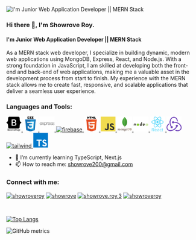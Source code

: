 ![I'm Junior Web Application Developer || MERN Stack](https://scontent.fjsr14-1.fna.fbcdn.net/v/t39.30808-6/323640069_605161998176271_1673502314575359131_n.png?_nc_cat=105&ccb=1-7&_nc_sid=e3f864&_nc_eui2=AeFfZoAetenaQK7bG5L9DtgYVLiRkEAOuQxUuJGQQA65DJIvQPD_iCvxxZtpLqVwioV4X699Be8X-9iXC2W-59XG&_nc_ohc=CBXWDkrtWfQAX92udg_&_nc_ht=scontent.fjsr14-1.fna&oh=00_AfCLUB4m3JyKEoee9vsH6Kyx5Yd758p0Vfi6IjlRT_Rkpw&oe=63BC89D0)
### Hi there 👋, I'm Showrove Roy.
#### I'm Junior Web Application Developer || MERN Stack


As a MERN stack web developer, I specialize in building dynamic, modern web applications using MongoDB, Express, React, and Node.js. With a strong foundation in JavaScript, I am skilled at developing both the front-end and back-end of web applications, making me a valuable asset in the development process from start to finish. My experience with the MERN stack allows me to create fast, responsive, and scalable applications that deliver a seamless user experience.

<h3 align="left">Languages and Tools:</h3>
<p align="left"> <a href="https://getbootstrap.com" target="_blank" rel="noreferrer"> <img src="https://raw.githubusercontent.com/devicons/devicon/master/icons/bootstrap/bootstrap-plain-wordmark.svg" alt="bootstrap" width="40" height="40"/> </a> <a href="https://www.w3schools.com/css/" target="_blank" rel="noreferrer"> <img src="https://raw.githubusercontent.com/devicons/devicon/master/icons/css3/css3-original-wordmark.svg" alt="css3" width="40" height="40"/> </a> <a href="https://expressjs.com" target="_blank" rel="noreferrer"> <img src="https://raw.githubusercontent.com/devicons/devicon/master/icons/express/express-original-wordmark.svg" alt="express" width="40" height="40"/> </a> <a href="https://firebase.google.com/" target="_blank" rel="noreferrer"> <img src="https://www.vectorlogo.zone/logos/firebase/firebase-icon.svg" alt="firebase" width="40" height="40"/> </a> <a href="https://www.w3.org/html/" target="_blank" rel="noreferrer"> <img src="https://raw.githubusercontent.com/devicons/devicon/master/icons/html5/html5-original-wordmark.svg" alt="html5" width="40" height="40"/> </a> <a href="https://developer.mozilla.org/en-US/docs/Web/JavaScript" target="_blank" rel="noreferrer"> <img src="https://raw.githubusercontent.com/devicons/devicon/master/icons/javascript/javascript-original.svg" alt="javascript" width="40" height="40"/> </a> <a href="https://www.mongodb.com/" target="_blank" rel="noreferrer"> <img src="https://raw.githubusercontent.com/devicons/devicon/master/icons/mongodb/mongodb-original-wordmark.svg" alt="mongodb" width="40" height="40"/> </a> <a href="https://nodejs.org" target="_blank" rel="noreferrer"> <img src="https://raw.githubusercontent.com/devicons/devicon/master/icons/nodejs/nodejs-original-wordmark.svg" alt="nodejs" width="40" height="40"/> </a> <a href="https://reactjs.org/" target="_blank" rel="noreferrer"> <img src="https://raw.githubusercontent.com/devicons/devicon/master/icons/react/react-original-wordmark.svg" alt="react" width="40" height="40"/> </a> <a href="https://redux.js.org" target="_blank" rel="noreferrer"> <img src="https://raw.githubusercontent.com/devicons/devicon/master/icons/redux/redux-original.svg" alt="redux" width="40" height="40"/> </a> <a href="https://tailwindcss.com/" target="_blank" rel="noreferrer"> <img src="https://www.vectorlogo.zone/logos/tailwindcss/tailwindcss-icon.svg" alt="tailwind" width="40" height="40"/> </a> <a href="https://www.typescriptlang.org/" target="_blank" rel="noreferrer"> <img src="https://raw.githubusercontent.com/devicons/devicon/master/icons/typescript/typescript-original.svg" alt="typescript" width="40" height="40"/> </a> </p>

- 🌱 I’m currently learning TypeScript, Next.js 
- 📫 How to reach me: showrove200@gmail.com 


<h3 align="left">Connect with me:</h3>
<p align="left">
<a href="https://twitter.com/showroveroy" target="blank"><img align="center" src="https://raw.githubusercontent.com/rahuldkjain/github-profile-readme-generator/master/src/images/icons/Social/twitter.svg" alt="showroveroy" height="30" width="40" /></a>
<a href="https://linkedin.com/in/showrove" target="blank"><img align="center" src="https://raw.githubusercontent.com/rahuldkjain/github-profile-readme-generator/master/src/images/icons/Social/linked-in-alt.svg" alt="showrove" height="30" width="40" /></a>
<a href="https://fb.com/showrove.roy.3" target="blank"><img align="center" src="https://raw.githubusercontent.com/rahuldkjain/github-profile-readme-generator/master/src/images/icons/Social/facebook.svg" alt="showrove.roy.3" height="30" width="40" /></a>
<a href="https://instagram.com/showroveroy" target="blank"><img align="center" src="https://raw.githubusercontent.com/rahuldkjain/github-profile-readme-generator/master/src/images/icons/Social/instagram.svg" alt="showroveroy" height="30" width="40" /></a>
</p>

</br>

[![Top Langs](https://github-readme-stats.vercel.app/api/top-langs/?username=Showrove-Roy&layout=compact)](https://github.com/anuraghazra/github-readme-stats)

![GitHub metrics](https://metrics.lecoq.io/Showrove-Roy)  

